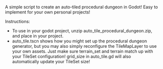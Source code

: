 A simple script to create an auto-tiled procedural dungeon in Godot! Easy to implement for  your own personal projects!


Instructions:

- To use in your godot project, unzip auto_tile_procedural_dungeon.zip, and place in your project. 
- auto_tile.tscn shows how you might set up the procedural dungeon generator,
  but you may also simply reconfigure the TileMapLayer to use your own assets.
  Just make sure terrain_set and terrain match up with your TileSet configuration!
  grid_size in auto_tile.gd will also automatically update your TileSet size!
